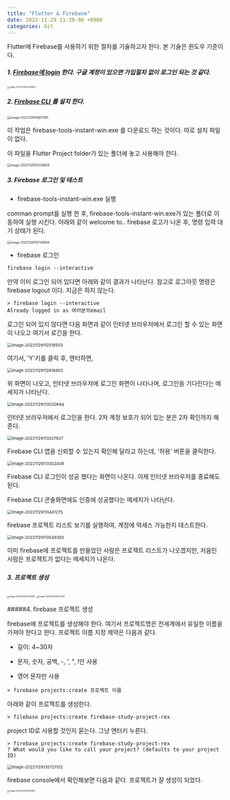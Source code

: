 ```yaml
---
title: "Flutter & Firebase"
date: 2022-11-29 11-29-00 +0900
categories: Git 
---
```

Flutter에 Firebase를 사용하기 위한 절차를 기술하고자 한다. 본 기술은 윈도우 기준이다.



[Firebase  공식 guide]: https://firebase.google.com/docs/flutter/setup?hl=ko&amp;platform=ios



##### 1.   [Firebase에 login](https://console.firebase.google.com/?hl=ko) 한다. 구글 계정이 있으면 가입절차 없이 로그인 되는 것 같다.

<img src="https://raw.githubusercontent.com/rocosrex/rocosrex.github.io/main/assets/images/blogimage-20221129103238859.png" alt="image-20221129103238859" style="zoom: 33%;" />



##### 2. [Firebase CLI ](https://firebase.google.com/docs/cli?hl=ko#setup_update_cli)를 설치 한다.

<img src="https://raw.githubusercontent.com/rocosrex/rocosrex.github.io/main/assets/images/blogimage-20221129104611185.png" alt="image-20221129104611185" style="zoom: 50%;" />

이 작업은 firebase-tools-instant-win.exe 를 다운로드 하는 것이다. 따로 설치 파일이 없다.

이 파일을 Flutter Project folder가 있는 폴더에 놓고 사용해야 한다. 

<img src="https://raw.githubusercontent.com/rocosrex/rocosrex.github.io/main/assets/images/blogimage-20221129105129829.png" alt="image-20221129105129829" style="zoom: 50%;" />



##### 3. Firebase 로그인 및 테스트

- firebase-tools-instant-win.exe 실행

comman prompt를 실행 한 후,  firebase-tools-instant-win.exe가 있는 폴더로 이동하여 실행 시킨다. 아래와 같이 welcome to.. firebase 로고가 나온 후, 명령 입력 대기 상태가 된다.

<img src="https://raw.githubusercontent.com/rocosrex/rocosrex.github.io/main/assets/images/blogimage-20221129110744894.png" alt="image-20221129110744894" style="zoom:50%;" />

- firebase 로그인

```
firebase login --interactive
```

만약 이미 로그인 되어 있다면 아래와 같이 결과가 나타난다. 참고로 로그아웃 명령은 firebase logout 이다. 지금은 하지 않는다.

```
> firebase login --interactive
Already logged in as 여러분의email
```

로그인 되어 있지 않다면 다음 화면과 같이 인터넷 브라우저에서 로그인 할 수 있는 화면이 나오고 여기서 로긴을 한다.

<img src="https://raw.githubusercontent.com/rocosrex/rocosrex.github.io/main/assets/images/blogimage-20221129112518503.png" alt="image-20221129112518503" style="zoom: 67%;" />

여기서, 'Y'키를 클릭 후, 엔터하면,

<img src="https://raw.githubusercontent.com/rocosrex/rocosrex.github.io/main/assets/images/blogimage-20221129112616802.png" alt="image-20221129112616802" style="zoom:67%;" />

위 화면이 나오고, 인터넷 브라우저에 로그인 화면이 나타나며, 로그인을 기다린다는 메세지가 나타난다.

<img src="https://raw.githubusercontent.com/rocosrex/rocosrex.github.io/main/assets/images/blogimage-20221129113020694.png" alt="image-20221129113020694" style="zoom:67%;" />

인터넷 브라우저에서 로그인을 한다. 2차 계정 보호가 되어 있는 분은 2차 확인까지 해 준다.

<img src="https://raw.githubusercontent.com/rocosrex/rocosrex.github.io/main/assets/images/blogimage-20221129113207627.png" alt="image-20221129113207627" style="zoom:67%;" />

Firebase CLI 앱을 신뢰할 수 있는지 확인해 달라고 하는데, '허용' 버튼을 클릭한다.

<img src="https://raw.githubusercontent.com/rocosrex/rocosrex.github.io/main/assets/images/blogimage-20221129113302409.png" alt="image-20221129113302409" style="zoom:67%;" />

Firebase CLI 로그인이 성공 했다는 화면이 나온다. 이제 인터넷 브라우저를 종료해도 된다.

Firebase CLI 콘솔화면에도 인증에 성공했다는 메세지가 나타난다.

<img src="https://raw.githubusercontent.com/rocosrex/rocosrex.github.io/main/assets/images/blogimage-20221129113441275.png" alt="image-20221129113441275" style="zoom:67%;" />

firebase 프로젝트 리스트 보기를 실행하여, 계정에 억세스 가능한지 테스트한다.

<img src="https://raw.githubusercontent.com/rocosrex/rocosrex.github.io/main/assets/images/blogimage-20221129113549393.png" alt="image-20221129113549393" style="zoom:67%;" />

이미 firebase에 프로젝트를 만들었던 사람은 프로젝트 리스트가 나오겠지만, 처음인 사람은 프로젝트가 없다는 메세지가 나온다.



##### <!--4. Google Cloud Flatform 약관 동의-->



<!--<img src="https://raw.githubusercontent.com/rocosrex/rocosrex.github.io/main/assets/images/blogimage-20221129133912734.png" alt="image-20221129133912734" style="zoom: 25%;" />-->

<!--모두 동의하고 '동의 및 계속하기' 를 클릭한다.-->

<!--<img src="https://raw.githubusercontent.com/rocosrex/rocosrex.github.io/main/assets/images/blogimage-20221129134012112.png" alt="image-20221129134012112" style="zoom:25%;" />-->





<!--<img src="https://raw.githubusercontent.com/rocosrex/rocosrex.github.io/main/assets/images/blogimage-20221129134053619.png" alt="image-20221129134053619" style="zoom:25%;" />-->

<!--오른쪽 위 '활성화' 버튼 클릭-->

<!--<img src="https://raw.githubusercontent.com/rocosrex/rocosrex.github.io/main/assets/images/blogimage-20221129134343606.png" alt="image-20221129134343606" style="zoom:25%;" />-->



<!--'계속' 버튼 클릭-->

##### 3. 프로젝트 생성

<img src="https://raw.githubusercontent.com/rocosrex/rocosrex.github.io/main/assets/images/blogimage-20221129135030881.png" alt="image-20221129135030881" style="zoom: 33%;" />





<img src="https://raw.githubusercontent.com/rocosrex/rocosrex.github.io/main/assets/images/blogimage-20221129135052492.png" alt="image-20221129135052492" style="zoom:33%;" />



#####4.  firebase 프로젝트 생성

firebase에 프로젝트를 생성해야 한다. 여기서 프로젝트명은 전세계에서 유일한 이름을 가져야 한다고 한다. 프로젝트 이름 지정 제약은 다음과 같다.

- 길이: 4~30자

- 문자, 숫자, 공백, -, ', ", !만 사용

- 영어 문자만 사용    

```
> firebase projects:create 프로젝트 이름
```

아래와 같이 프로젝트를 생성한다.

```
> filebase projects:create firebase-study-project-rex
```

project ID로 사용할 것인지 묻는다. 그냥 엔터키 누른다.

```
> firebase projects:create firebase-study-project-rex
? What would you like to call your project? (defaults to your project ID)
```



<img src="https://raw.githubusercontent.com/rocosrex/rocosrex.github.io/main/assets/images/blogimage-20221129135721102.png" alt="image-20221129135721102" style="zoom: 67%;" />



firebase console에서 확인해보면 다음과 같다. 프로젝트가 잘 생성이 되었다.



<img src="https://raw.githubusercontent.com/rocosrex/rocosrex.github.io/main/assets/images/blogimage-20221129135845961.png" alt="image-20221129135845961" style="zoom: 33%;" />


